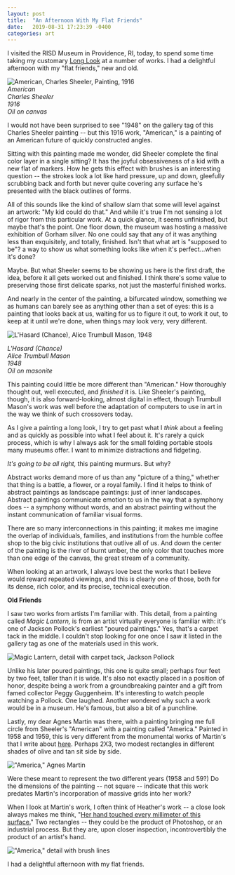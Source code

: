 ```yaml
---
layout: post
title:  "An Afternoon With My Flat Friends"
date:   2019-08-31 17:23:39 -0400
categories: art
---
```


I visited the RISD Museum in Providence, RI, today, to spend some time taking my customary [Long Look](https://lisawilliams.github.io/lisa/art/2017/09/08/learning-to-look.html) at a number of works. I had a delightful afternoon with my "flat friends," new and old.

![American, Charles Sheeler, Painting, 1916](https://live.staticflickr.com/65535/48655460526_92bddc098b_k.jpg)
<br>
*American<br>
Charles Sheeler<br>
1916<br>
Oil on canvas<br>*

I would not have been surprised to see "1948" on the gallery tag of this Charles Sheeler painting -- but this 1916 work, "American," is a painting of an American future of quickly constructed angles.

Sitting with this painting made me wonder, did Sheeler complete the final color layer in a single sitting? It has the joyful obsessiveness of a kid with a new flat of markers. How he gets this effect with brushes is an interesting question -- the strokes look a lot like hard pressure, up and down, gleefully scrubbing back and forth but never quite covering any surface he's presented with the black outlines of forms.

All of this sounds like  the kind of shallow slam that some will level against an artwork: "My kid could do that." And while it's true I'm not sensing a lot of rigor from this particular work. At a quick glance, it seems unfinished, but maybe that's the point. One floor down, the museum was hosting a massive exhibition of Gorham silver. No one could say that any of it was anything less than exquisitely, and totally, finished. Isn't that what art is "supposed to be"? a way to show us what something looks like when it's perfect...when it's done?

Maybe. But what Sheeler seems to be showing us here is the first draft, the idea, before it all gets worked out and finished. I think there's some value to preserving those first delicate sparks, not just the masterful finished works.

And nearly in the center of the painting, a bifurcated window, something we as humans can barely see as anything other than a set of eyes: this is a painting that looks back at us, waiting for us to figure it out, to work it out, to keep at it until we're done, when things may look very, very different.

![L'Hasard (Chance), Alice Trumbull Mason, 1948](https://live.staticflickr.com/65535/48655104933_72dbe0dae0_k.jpg)<br>

*L'Hasard (Chance)<br>
Alice Trumbull Mason<br>
1948<br>
Oil on masonite<br>*

This painting could little be more different than "American." How thoroughly thought out, well executed, and *finished* it is. Like Sheeler's painting, though, it is also forward-looking, almost digital in effect, though Trumbull Mason's work was well before the adaptation of computers to use in art in the way we think of such crossovers today.

As I give a painting a long look, I try to get past what I *think* about a feeling and as quickly as possible into what I feel about it. It's rarely a quick process, which is why I always ask for the small folding portable stools many museums offer. I want to minimize distractions and fidgeting.

*It's going to be all right,* this painting murmurs. But why?

Abstract works demand more of us than any "picture of a thing," whether that thing is a battle, a flower, or a royal family. I find it helps to think of abstract paintings as landscape paintings: just of inner landscapes. Abstract paintings communicate emotion to us in the way that a symphony does -- a symphony without words, and an abstract painting without the instant communication of familiar visual forms.

There are so many interconnections in this painting; it makes me imagine the overlap of individuals, families, and institutions from the humble coffee shop to the big civic institutions that outlive all of us. And down the center of the painting is the river of burnt umber, the only color that touches more than one edge of the canvas, the great stream of a community.

When looking at an artwork, I always love best the works that I believe would reward repeated viewings, and this is clearly one of those, both for its dense, rich color, and its precise, technical execution.

**Old Friends**

I saw two works from artists I'm familiar with. This detail, from a painting called *Magic Lantern,* is from an artist virtually everyone is familiar with: it's one of Jackson Pollock's earliest "poured paintings." Yes, that's a carpet tack in the middle. I couldn't stop looking for one once I saw it listed in the gallery tag as one of the materials used in this work.

![Magic Lantern, detail with carpet tack, Jackson Pollock](https://live.staticflickr.com/65535/48655608367_0d9bced574_k.jpg)<br>

Unlike his later poured paintings, this one is quite small; perhaps four feet by two feet, taller than it is wide. It's also not exactly placed in a position of honor, despite being a work from a groundbreaking painter and a gift from famed collector Peggy Guggenheim. It's interesting to watch people watching a Pollock. One laughed. Another wondered why such a work would be in a museum. He's famous, but also a bit of a punchline.

Lastly, my dear Agnes Martin was there, with a painting bringing me full circle from Sheeler's "American" with a painting called "America." Painted in 1958 and 1959, this is very different from the monumental works of Martin's that I write about [here](https://lisawilliams.github.io/lisa/art/2017/12/08/falling-blue.html). Perhaps 2X3, two modest rectangles in different shades of olive and tan sit side by side.

!["America," Agnes Martin](https://live.staticflickr.com/65535/48655607987_ded31f82b5_k.jpg)<Br>

Were these meant to represent the two different years (1958 and 59?) Do the dimensions of the painting -- not square -- indicate that this work predates Martin's incorporation of massive grids into her work?

When I look at Martin's work, I often think of Heather's work -- a close look always makes me think, "[Her hand touched every millimeter of this surface.](https://lisawilliams.github.io/lisa/art/2017/08/31/Alstroemeria.html)" Two rectangles -- they could be the product of Photoshop, or an industrial process. But they are, upon closer inspection, incontrovertibly the product of an artist's hand.

!["America," detail with brush lines](https://live.staticflickr.com/65535/48655608242_3a9c279745_k.jpg)

I had a delightful afternoon with my flat friends.
